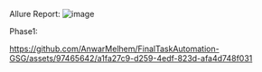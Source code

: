 
Allure Report:
![image](https://github.com/AnwarMelhem/FinalTaskAutomation-GSG/assets/97465642/a9b7d872-b7f9-4bbc-8248-87b93bcb3763)

Phase1:



https://github.com/AnwarMelhem/FinalTaskAutomation-GSG/assets/97465642/a1fa27c9-d259-4edf-823d-afa4d748f031

